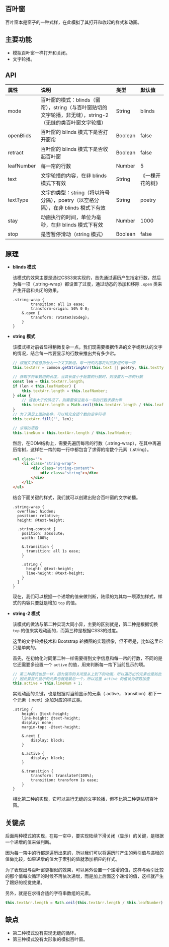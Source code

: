 ## 百叶窗
百叶窗本是窗子的一种式样，在此模拟了其打开和收起的样式和动画。

## 主要功能
 * 模拟百叶窗一样打开和关闭。
 * 文字轮播。

## API

| 属性 | 说明 | 类型 | 默认值 |
| :-- | :-- | :-- | :-- |
| mode | 百叶窗的模式：blinds（窗帘），string（与百叶窗贴切的文字轮播，非无缝），string-2（无缝的类百叶窗文字轮播） | String | blinds |
| openBlids | 百叶窗的 blinds 模式下是否打开窗帘 | Boolean | false |
| retract | 百叶窗的 blinds 模式下是否收起百叶窗 | Boolean | false |
| leafNumber | 每一帘的行数 | Number | 5 |
| text | 文字轮播的内容，在非 blinds 模式下有效 | String | 《一棵开花的树》 |
| textType | 文字的类型：string（将以符号分隔），poetry（以空格分隔），在非 blinds 模式下有效 | String | poetry |
| stay | 动画执行的时间，单位为毫秒，在非 blinds 模式下有效 | Number | 1000 |
| stop | 是否暂停滑动（string 模式） | Boolean | false |

## 原理
 * **blinds 模式**

    该模式的效果主要是通过CSS3来实现的，首先通过遍历产生指定行数，然后为每一项（.string-wrap）都设置了过度，通过动态的添加和移除 `.open` 类来产生开启和关闭的效果。

    ```less
    .string-wrap {
            transition: all 1s ease;
            transform-origin: 50% 0 0;
        &.open {
            transform: rotateX(85deg);
        }
    }
    ```

 * **string 模式**

    该模式相对前者显得稍微复杂一点，我们现需要根据传递的文字或默认的文字的情况，结合每一帘要显示的行数来推出共有多少帘。

    ```javascript
    // 根据文字信息拆分为一个文字数组，每一行的内容将对应数组的每一项
    this.textArr = common.getStringArr(this.text || poetry, this.textType);

    // 获取字符串数组的长度，当其长度小于配置的行数时，则设置为一帘的行数
    const len = this.textArr.length;
    if (len < this.leafNumber) {
        this.textArr.length = this.leafNumber;
    } else {
        // 或者大于的情况下，则需要保证能与一帘的行数求模为零
        this.textArr.length = Math.ceil(this.textArr.length / this.leafNumber) * this.leafNumber;
    }
    // 为了满足上面的条件，可以填充合适个数的空字符项
    this.textArr.fill('', len);

    // 求得的帘数
    this.lineNum = this.textArr.length / this.leafNumber;
    ```

    然后，在DOM结构上，需要先遍历每帘的行数（.string-wrap），在其中再遍历帘树，这样在一帘的每一行中都包含了求得的帘数个元素（.string）。

    ```html
    <ul class="">
        <li class="string-wrap">
            <div class="string-content">
                <div class="string"></div>
            </div>
        </li>
    </ul>
    ```

    结合下面关键的样式，我们就可以创建出贴合百叶窗的文字轮播。

    ```less
    .string-wrap {
      overflow: hidden;
      position: relative;
      height: @text-height;

      .string-content {
        position: absolute;
        width: 100%;

        &.transition {
          transition: all 1s ease;
        }

        .string {
          height: @text-height;
          line-height: @text-height;
        }
      }
    }
    ```

    现在，我们可以根据一个递增的值来做判断，陆续的为其每一项添加样式，样式的内容只要就是增加 `top` 的值。

 * **string-2 模式**

    该模式的做法与第二种实现大同小异，主要的区别就是，第二种是根据切换 `top` 的值来实现动画的，而第三种是根据CSS3的过度。

    这里的文字轮播技术和 Bootstrap 轮播图的实现很像，但不尽是，比如这里它只是单向的。

    首先，在初始化时同第二种一样需要得到文字信息和每一帘的行数，不同的是它还需要多设置一个 `active` 的值，用来判断每一帘下当前显示的项。

    ```javascript
    // 第二种模式也是一样，因为窗帘的关闭是从上到下的动画，所以遍历出的元素也是如此
    // 因此要首先显示的元素也就是最后一个，所以这里 active 的值设为帘数加壹
    this.active = this.lineNum + 1;
    ```

    实现动画的关键，也是根据对当前显示的元素（.active，.transition）和下一个元素（.next）添加对应的样式类。

    ```less
    .string {
        height: @text-height;
        line-height: @text-height;
        display: none;
        margin-top: -@text-height;

        &.next {
            display: block;
        }

        &.active {
            display: block;
        }

        &.transition {
            transform: translateY(100%);
            transition: transform 1s ease;
        }
    }
    ```

    相比第二种的实现，它可以进行无缝的文字轮播，但不比第二种更贴切百叶窗。

## 关键点
后面两种模式的实现，在每一帘中，要实现陆续下滑关闭（显示）的关键，是根据一个递增的值来做判断。

因为每一帘中的行都是遍历出来的，所以我们可以将遍历时产生的索引值与递增的值做比较，如果递增的值大于索引的值就添加相应的样式。

为了表现出与百叶窗更相似的效果，可以另外设置一个递增的值，这样与索引比较的那个值每次循环的时候不再依次递增，而是加上后面这个递增的值，这样就产生了跟好的视觉效果。

另外，就是在求得合适的字符串数组的元素。

```javascript
this.textArr.length = Math.ceil(this.textArr.length / this.leafNumber) * this.leafNumber;
```

## 缺点
 * 第二种模式没有实现无缝的循环。
 * 第三种模式没有太形象的模拟百叶窗。